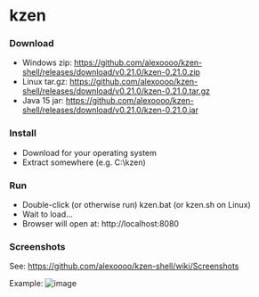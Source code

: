 # kzen

### Download
- Windows zip: https://github.com/alexoooo/kzen-shell/releases/download/v0.21.0/kzen-0.21.0.zip
- Linux tar.gz: https://github.com/alexoooo/kzen-shell/releases/download/v0.21.0/kzen-0.21.0.tar.gz
- Java 15 jar: https://github.com/alexoooo/kzen-shell/releases/download/v0.21.0/kzen-0.21.0.jar

### Install
- Download for your operating system
- Extract somewhere (e.g. C:\kzen)

### Run
- Double-click (or otherwise run) kzen.bat (or kzen.sh on Linux)
- Wait to load...
- Browser will open at: http://localhost:8080

### Screenshots
See: https://github.com/alexoooo/kzen-shell/wiki/Screenshots

Example:
![image](https://user-images.githubusercontent.com/4985552/101042597-5cc27800-354b-11eb-85ff-5e002de103ba.png)
